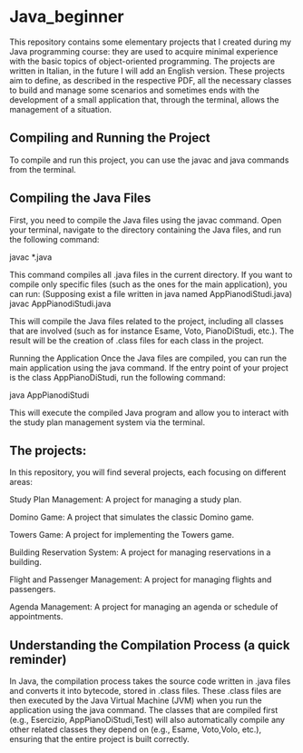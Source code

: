 # Java_beginner
This repository contains some elementary projects that I created during my Java programming course: they are used to acquire minimal experience with the basic topics of object-oriented programming.
The projects are written in Italian, in the future I will add an English version.
These projects aim to define, as described in the respective PDF, all the necessary classes to build and manage some scenarios and sometimes ends with the development of a small application that, through the terminal, allows the management of a situation.
## Compiling and Running the Project
To compile and run this project, you can use the javac and java commands from the terminal.

## Compiling the Java Files
First, you need to compile the Java files using the javac command. Open your terminal, navigate to the directory containing the Java files, and run the following command:

javac *.java

This command compiles all .java files in the current directory. If you want to compile only specific files (such as the ones for the main application), you can run:
(Supposing exist a file written in java named AppPianodiStudi.java)
javac AppPianodiStudi.java

This will compile the Java files related to the project, including all classes that are involved (such as for instance Esame, Voto, PianoDiStudi, etc.). The result will be the creation of .class files for each class in the project.

Running the Application
Once the Java files are compiled, you can run the main application using the java command. If the entry point of your project is the class AppPianoDiStudi, run the following command:

java AppPianodiStudi

This will execute the compiled Java program and allow you to interact with the study plan management system via the terminal.
## The projects:
In this repository, you will find several projects, each focusing on different areas:

Study Plan Management: A project for managing a study plan.

Domino Game: A project that simulates the classic Domino game.

Towers Game: A project for implementing the Towers game.

Building Reservation System: A project for managing reservations in a building.

Flight and Passenger Management: A project for managing flights and passengers.

Agenda Management: A project for managing an agenda or schedule of appointments.


## Understanding the Compilation Process (a quick reminder)
In Java, the compilation process takes the source code written in .java files and converts it into bytecode, stored in .class files. These .class files are then executed by the Java Virtual Machine (JVM) when you run the application using the java command. The classes that are compiled first (e.g., Esercizio, AppPianoDiStudi,Test) will also automatically compile any other related classes they depend on (e.g., Esame, Voto,Volo, etc.), ensuring that the entire project is built correctly.

